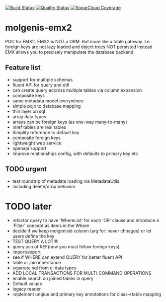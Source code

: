 [![Build Status](https://travis-ci.org/mswertz/molgenis-emx2.svg?branch=master)](https://travis-ci.org/mswertz/molgenis-emx2)
[![Quality Status](https://sonarcloud.io/api/project_badges/measure?project=mswertz_molgenis-emx2&metric=alert_status)](https://sonarcloud.io/dashboard?id=mswertz_molgenis-emx2)
[![SonarCloud Coverage](https://sonarcloud.io/api/project_badges/measure?project=mswertz_molgenis-emx2&metric=coverage)](https://sonarcloud.io/component_measures/metric/coverage/list?id=mswertz_molgenis-emx2)

# molgenis-emx2
POC for EMX2.
EMX2 is NOT a ORM. But more like a table gateway.
I.e. foreign keys are not lazy loaded and object trees NOT persisted
Instead EMX allows you to precisely manipulate the database backend.

## Feature list
*  support for multiple schemas
*  fluent API for query and ddl
*  can create query accross multiple tables via column expansion
*  composite keys
*  same metadata model everywhere
*  simple pojo to database mapping
*  thin layer on sql
*  array data types
*  arrays can be foreign keys (as one-way many-to-many)
*  mref tables are real tables
*  Simplify reference to default key
*  composite foreign keys
*  lightweight web service
*  openapi support
*  Improve relationships config, with defaults to primary key etc

## TODO urgent

*  test roundtrip of metadata loading via MetadataUtils
*  including delete/drop behavior 

# TODO later
*  refactor query to have 'WhereList' for each 'OR' clause and introduce a 'Filter' concept as items in the Where
*  decide if we keep molgenisid column (arg for: never chnages) or let users define the key
*  TEST QUERY A LOT!!!!
*  query join of REF(now you must follow foreign keys)
*  import/export
*  see if WHERE can extend QUERY for better fluent API
*  table or join inheritance
*  separate sql from ui data types
*  ADD LOCAL TRANSACTIONS FOR MULTI_COMMAND OPERATIONS
*  enable search on joined tables in query
*  Default values
*  legacy reader
*  implement unqiue and primary key annotations for class->table mapping

